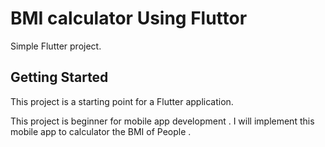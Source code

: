 # BMI calculator Using Fluttor

Simple Flutter project.

## Getting Started

This project is a starting point for a Flutter application.

This project is beginner for mobile app development .
I will implement this mobile app to calculator the BMI of People .


